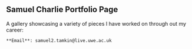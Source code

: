 ## Samuel Charlie Portfolio Page

A gallery showcasing a variety of pieces I have worked on through out my career:

```
**Email**: samuel2.tamkin@live.uwe.ac.uk
```
